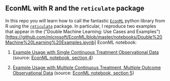## EconML with R and the `reticulate` package

In this repo you will learn how to call the fantastic [`EconML`](https://github.com/microsoft/EconML) python library from R using the [`reticulate`](https://rstudio.github.io/reticulate/index.html) package. In particular, I reproduce two examples that appear in the ("Double Machine Learning: Use Cases and Examples")[https://github.com/microsoft/EconML/blob/master/notebooks/Double%20Machine%20Learning%20Examples.ipynb] EconML notebook:

1. [Example Usage with Single Continuous Treatment Observational Data](https://raw.githack.com/itamarcaspi/EconML-with-R/master/single.html) (source: [EconML notebook, section 4](https://github.com/microsoft/EconML/blob/master/notebooks/Double%20Machine%20Learning%20Examples.ipynb))  

2. [Example Usage with Multiple Continuous Treatment, Multiple Outcome Observational Data](https://raw.githack.com/itamarcaspi/EconML-with-R/master/multiple.html) (source: [EconML notebook, section 5](https://github.com/microsoft/EconML/blob/master/notebooks/Double%20Machine%20Learning%20Examples.ipynb))

